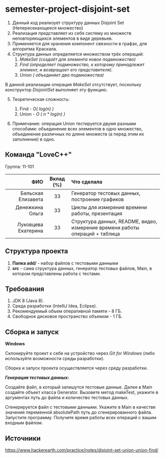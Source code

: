 # semester-project-disjoint-set
1. Данный код реализует структуру данных Disjoint Set (Непересекающееся множество)
2. Реализация представляет из себя систему из множеств неповторяющихся элементов в виде деревьев.
3. Применяется для хранения компонент связности в графах, для алгоритма Краскала.
4. Структура данных определяется множеством трёх операций:
    1. _MakeSet_ _(создаёт для элемента новое подмножество)_
    2. _Find (определяет подмножество, к которому принадлежит элемент, и возвращает его представителя)._
    3. _Union ( объединяет два подмножества)_
   
В данной реализации операция _MakeSet_ отсутствует, поскольку конструктор _DisjointSet_ выполняет эту функцию. 

5. Теоретическая сложность:
    1. Find - _O( log(n) )_
    2. Union - _O ( n * log(n) )_


6. Примечание: операция Union тестируется двумя разными способами: объединение всех элементов в одно множество, объединение различных по длине множеств (а перед этим их заполнение) в одно.

## Команда "LoveC++" ##
Группа: 11-101

| ФИО| Вклад (%) | Что сделала |
|------:|:-----:|:------------|
| Бельская Елизавета | 33| Генератор тестовых данных, построение графиков |
| Денежкина Ольга | 33| Циклы для измерения времени работы, презентация|
| Луковцева Екатерина | 33| Структура данных, README, видео, измерение времени работы операций + таблица|

## Структура проекта ##

1. **Папка add/** - набор файлов с тестовыми данными
2. **src** - сама структура данных, генератор тестовых файлов, Main, в котором представлены работа с тестами.

## Требования ##
1. JDK 8 (Java 8).
2. Среда разработки (IntelliJ Idea, Eclipse).
3. Рекомендуемый объем оперативной памяти - 8 ГБ.
4. Свободное дисковое пространство объемом - 1 ГБ.

## Сборка и запуск ##

**Windows**

Склонируйте проект к себе на устройство через _Git for Windows_ (либо используйте возможности среды разработки).

Сборка и запуск проекта осуществляется через среду разработки.

**_Генерация тестовых данных:_**

Создайте файл, в который запишутся тестовые данные. Далее в Main создайте объект класса Generator. Вызовете метод makeTest, укажите в аргументах путь до файла и количество тестовых данных.

Сгенерируется файл с тестовыми данными. Укажите в Main в качестве значения переменной absolutePath путь до сгенерированного файла. Запустите программу. Получите время работы всех операций с вашим входным файлом.

## Источники ##
https://www.hackerearth.com/practice/notes/disjoint-set-union-union-find/